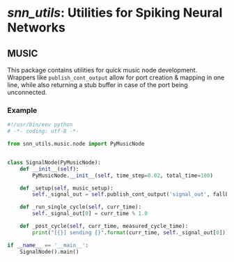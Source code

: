 # *snn_utils*: Utilities for Spiking Neural Networks

## MUSIC

This package contains utilities for quick music node development.
Wrappers like `publish_cont_output` allow for port creation & mapping in one line,
while also returning a stub buffer in case of the port being unconnected.

### Example

```python
#!/usr/bin/env python
# -*- coding: utf-8 -*-

from snn_utils.music.node import PyMusicNode


class SignalNode(PyMusicNode):
    def __init__(self):
        PyMusicNode.__init__(self, time_step=0.02, total_time=100)

    def _setup(self, music_setup):
        self._signal_out = self.publish_cont_output('signal_out', fallback_width=1)

    def _run_single_cycle(self, curr_time):
        self._signal_out[0] = curr_time % 1.0

    def _post_cycle(self, curr_time, measured_cycle_time):
        print("[{}] sending {}".format(curr_time, self._signal_out[0]))

if __name__ == '__main__':
    SignalNode().main()
```
